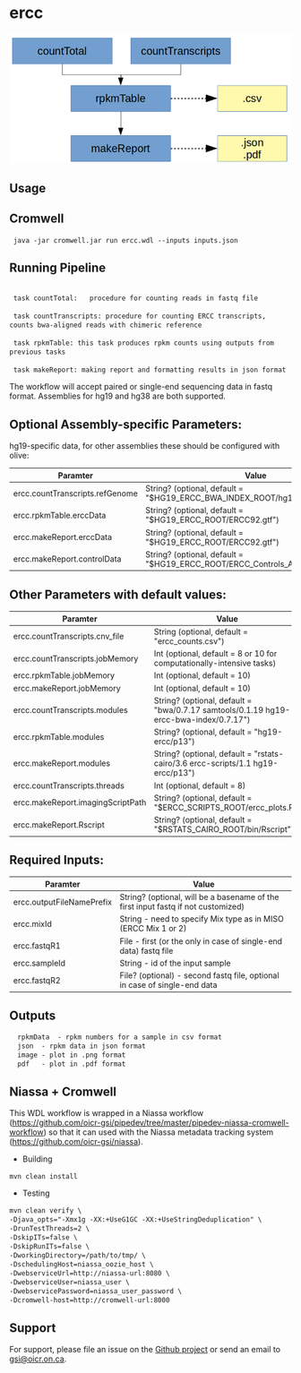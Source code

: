 # ercc

![ercc flowchart](docs/ercc_flowchart.png)

## Usage

## Cromwell

``` 
 java -jar cromwell.jar run ercc.wdl --inputs inputs.json 
```

## Running Pipeline

```
 
 task countTotal:   procedure for counting reads in fastq file

 task countTranscripts: procedure for counting ERCC transcripts, counts bwa-aligned reads with chimeric reference

 task rpkmTable: this task produces rpkm counts using outputs from previous tasks

 task makeReport: making report and formatting results in json format

```

The workflow will accept paired or single-end sequencing data in fastq format. Assemblies for hg19 and hg38 are both supported. 

## Optional Assembly-specific Parameters:

hg19-specific data, for other assemblies these should be configured with olive:

Paramter|Value
---|---
ercc.countTranscripts.refGenome | String? (optional, default = "$HG19_ERCC_BWA_INDEX_ROOT/hg19_random_ercc.fa")
ercc.rpkmTable.erccData | String? (optional, default = "$HG19_ERCC_ROOT/ERCC92.gtf")
ercc.makeReport.erccData | String? (optional, default = "$HG19_ERCC_ROOT/ERCC92.gtf")
ercc.makeReport.controlData | String? (optional, default = "$HG19_ERCC_ROOT/ERCC_Controls_Analysis_v2.txt")

## Other Parameters with default values:

Paramter|Value
---|---
ercc.countTranscripts.cnv_file | String (optional, default = "ercc_counts.csv")
ercc.countTranscripts.jobMemory | Int (optional, default = 8 or 10 for computationally-intensive tasks)
ercc.rpkmTable.jobMemory | Int (optional, default = 10)
ercc.makeReport.jobMemory | Int (optional, default = 10)
ercc.countTranscripts.modules | String? (optional, default = "bwa/0.7.17 samtools/0.1.19 hg19-ercc-bwa-index/0.7.17")
ercc.rpkmTable.modules | String? (optional, default = "hg19-ercc/p13")
ercc.makeReport.modules | String? (optional, default = "rstats-cairo/3.6 ercc-scripts/1.1 hg19-ercc/p13")
ercc.countTranscripts.threads | Int (optional, default = 8)
ercc.makeReport.imagingScriptPath | String? (optional, default = "$ERCC_SCRIPTS_ROOT/ercc_plots.R")
ercc.makeReport.Rscript | String? (optional, default = "$RSTATS_CAIRO_ROOT/bin/Rscript")

## Required Inputs:

Paramter|Value
---|---
ercc.outputFileNamePrefix | String? (optional, will be a basename of the first input fastq if not customized)
ercc.mixId | String - need to specify Mix type as in MISO (ERCC Mix 1 or 2)
ercc.fastqR1 | File - first (or the only in case of single-end data) fastq file
ercc.sampleId | String - id of the input sample
ercc.fastqR2 | File? (optional) - second fastq file, optional in case of single-end data

## Outputs

```
  rpkmData  - rpkm numbers for a sample in csv format
  json  - rpkm data in json format
  image - plot in .png format
  pdf   - plot in .pdf format

```

## Niassa + Cromwell

This WDL workflow is wrapped in a Niassa workflow (https://github.com/oicr-gsi/pipedev/tree/master/pipedev-niassa-cromwell-workflow) so that it can used with the Niassa metadata tracking system (https://github.com/oicr-gsi/niassa).

* Building
```
mvn clean install
```

* Testing
```
mvn clean verify \
-Djava_opts="-Xmx1g -XX:+UseG1GC -XX:+UseStringDeduplication" \
-DrunTestThreads=2 \
-DskipITs=false \
-DskipRunITs=false \
-DworkingDirectory=/path/to/tmp/ \
-DschedulingHost=niassa_oozie_host \
-DwebserviceUrl=http://niassa-url:8080 \
-DwebserviceUser=niassa_user \
-DwebservicePassword=niassa_user_password \
-Dcromwell-host=http://cromwell-url:8000
```

## Support

For support, please file an issue on the [Github project](https://github.com/oicr-gsi) or send an email to gsi@oicr.on.ca.
